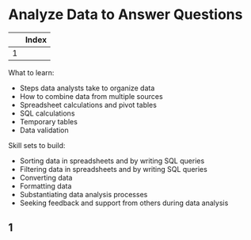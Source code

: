 # Analyze Data to Answer Questions

| |Index|
|---|---|
|1||

What to learn:
- Steps data analysts take to organize data
- How to combine data from multiple sources
- Spreadsheet calculations and pivot tables
- SQL calculations
- Temporary tables
- Data validation

Skill sets to build:
- Sorting data in spreadsheets and by writing SQL queries
- Filtering data in spreadsheets and by writing SQL queries
- Converting data
- Formatting data
- Substantiating data analysis processes
- Seeking feedback and support from others during data analysis

## 1 
